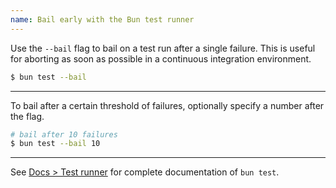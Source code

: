 ```yaml
---
name: Bail early with the Bun test runner
---
```


Use the `--bail` flag to bail on a test run after a single failure. This is useful for aborting as soon as possible in a continuous integration environment.

```sh
$ bun test --bail
```

---

To bail after a certain threshold of failures, optionally specify a number after the flag.

```sh
# bail after 10 failures
$ bun test --bail 10
```

---

See [Docs > Test runner](https://bun.sh/docs/cli/test) for complete documentation of `bun test`.
